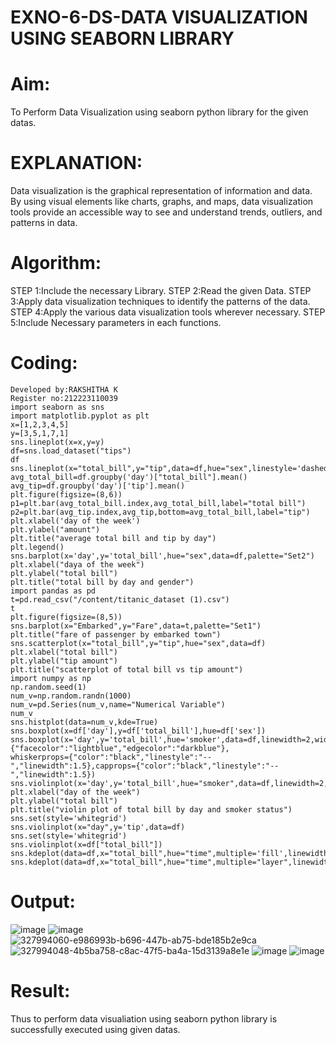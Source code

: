 # EXNO-6-DS-DATA VISUALIZATION USING SEABORN LIBRARY

# Aim:
  To Perform Data Visualization using seaborn python library for the given datas.
# EXPLANATION:
Data visualization is the graphical representation of information and data. By using visual elements like charts, graphs, and maps, data visualization tools provide an accessible way to see and understand trends, outliers, and patterns in data.
# Algorithm:
STEP 1:Include the necessary Library.
STEP 2:Read the given Data.
STEP 3:Apply data visualization techniques to identify the patterns of the data.
STEP 4:Apply the various data visualization tools wherever necessary.
STEP 5:Include Necessary parameters in each functions.
# Coding:
~~~
Developed by:RAKSHITHA K
Register no:212223110039
import seaborn as sns
import matplotlib.pyplot as plt
x=[1,2,3,4,5]
y=[3,5,1,7,1]
sns.lineplot(x=x,y=y)
df=sns.load_dataset("tips")
df
sns.lineplot(x="total_bill",y="tip",data=df,hue="sex",linestyle='dashed',legend="auto")
avg_total_bill=df.groupby('day')["total_bill"].mean()
avg_tip=df.groupby('day')['tip'].mean()
plt.figure(figsize=(8,6))
p1=plt.bar(avg_total_bill.index,avg_total_bill,label="total bill")
p2=plt.bar(avg_tip.index,avg_tip,bottom=avg_total_bill,label="tip")
plt.xlabel('day of the week')
plt.ylabel("amount")
plt.title("average total bill and tip by day")
plt.legend()
sns.barplot(x='day',y='total_bill',hue="sex",data=df,palette="Set2")
plt.xlabel("daya of the week")
plt.ylabel("total bill")
plt.title("total bill by day and gender")
import pandas as pd
t=pd.read_csv("/content/titanic_dataset (1).csv")
t
plt.figure(figsize=(8,5))
sns.barplot(x="Embarked",y="Fare",data=t,palette="Set1")
plt.title("fare of passenger by embarked town")
sns.scatterplot(x="total_bill",y="tip",hue="sex",data=df)
plt.xlabel("total bill")
plt.ylabel("tip amount")
plt.title("scatterplot of total bill vs tip amount")
import numpy as np
np.random.seed(1)
num_v=np.random.randn(1000)
num_v=pd.Series(num_v,name="Numerical Variable")
num_v
sns.histplot(data=num_v,kde=True)
sns.boxplot(x=df['day'],y=df['total_bill'],hue=df['sex'])
sns.boxplot(x='day',y='total_bill',hue='smoker',data=df,linewidth=2,width=0.6,boxprops={"facecolor":"lightblue","edgecolor":"darkblue"},
whiskerprops={"color":"black","linestyle":"--","linewidth":1.5},capprops={"color":"black","linestyle":"--","linewidth":1.5})
sns.violinplot(x='day',y='total_bill',hue="smoker",data=df,linewidth=2,width=0.6,palette='Set3',inner="quartile")
plt.xlabel("day of the week")
plt.ylabel("total bill")
plt.title("violin plot of total bill by day and smoker status")
sns.set(style='whitegrid')
sns.violinplot(x="day",y='tip',data=df)
sns.set(style='whitegrid')
sns.violinplot(x=df["total_bill"])
sns.kdeplot(data=df,x="total_bill",hue="time",multiple='fill',linewidth=3,palette="Set2",alpha=0.8)
sns.kdeplot(data=df,x="total_bill",hue="time",multiple="layer",linewidth=3,palette="Set2",alpha=0.8)

~~~
# Output:
 ![image](https://github.com/RakshithaK11/EXNO-6-DS/assets/139336455/19ac9ab5-8134-4cc1-b858-257cb134a3a6)
![image](https://github.com/RakshithaK11/EXNO-6-DS/assets/139336455/4d4c9be9-a0e3-45e0-9dd2-121c3de0acb2)
![327994060-e986993b-b696-447b-ab75-bde185b2e9ca](https://github.com/RakshithaK11/EXNO-6-DS/assets/139336455/3f9c8900-b684-4baa-962a-25774e92d680)
![327994048-4b5ba758-c8ac-47f5-ba4a-15d3139a8e1e](https://github.com/RakshithaK11/EXNO-6-DS/assets/139336455/b3aae934-301c-4ffc-b4e2-84ed949d3236)
![image](https://github.com/RakshithaK11/EXNO-6-DS/assets/139336455/bd6fa810-b2b7-44e2-acd0-f3421470032b)
![image](https://github.com/RakshithaK11/EXNO-6-DS/assets/139336455/86079e26-f976-4565-a3bb-3a7f55c0420c)
# Result:
Thus to perform data visualiation using seaborn python library is successfully executed using given datas.

